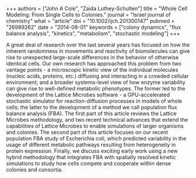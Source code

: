 +++
authors = ["John A Cole", "Zaida Luthey-Schulten"]
title = "Whole Cell Modeling: From Single Cells to Colonies."
journal = "Israel journal of chemistry"
what = "article"
doi = "10.1002/ijch.201300147"
pubmed = "26989262"
date = "2014-08-01"
keywords = ["colony dynamics", "flux balance analysis", "kinetics", "metabolism", "stochastic modeling"]
+++

A great deal of research over the last several years has focused on how the inherent randomness in movements and reactivity of biomolecules can give rise to unexpected large-scale differences in the behavior of otherwise identical cells. Our own research has approached this problem from two vantage points - a microscopic kinetic view of the individual molecules (nucleic acids, proteins, etc.) diffusing and interacting in a crowded cellular environment; and a broader systems-level view of how enzyme variability can give rise to well-defined metabolic phenotypes. The former led to the development of the Lattice Microbes software - a GPU-accelerated stochastic simulator for reaction-diffusion processes in models of whole cells; the latter to the development of a method we call population flux balance analysis (FBA). The first part of this article reviews the Lattice Microbes methodology, and two recent technical advances that extend the capabilities of Lattice Microbes to enable simulations of larger organisms and colonies. The second part of this article focuses on our recent population FBA study of Escherichia coli, which predicted variability in the usage of different metabolic pathways resulting from heterogeneity in protein expression. Finally, we discuss exciting early work using a new hybrid methodology that integrates FBA with spatially resolved kinetic simulations to study how cells compete and cooperate within dense colonies and consortia.